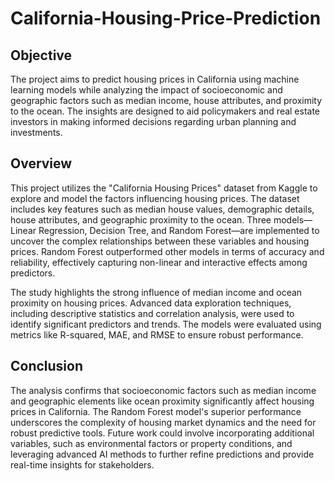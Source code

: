 # California-Housing-Price-Prediction

## Objective
The project aims to predict housing prices in California using machine learning models while analyzing the impact of socioeconomic and geographic factors such as median income, house attributes, and proximity to the ocean. The insights are designed to aid policymakers and real estate investors in making informed decisions regarding urban planning and investments.

## Overview
This project utilizes the "California Housing Prices" dataset from Kaggle to explore and model the factors influencing housing prices. The dataset includes key features such as median house values, demographic details, house attributes, and geographic proximity to the ocean. Three models—Linear Regression, Decision Tree, and Random Forest—are implemented to uncover the complex relationships between these variables and housing prices. Random Forest outperformed other models in terms of accuracy and reliability, effectively capturing non-linear and interactive effects among predictors.

The study highlights the strong influence of median income and ocean proximity on housing prices. Advanced data exploration techniques, including descriptive statistics and correlation analysis, were used to identify significant predictors and trends. The models were evaluated using metrics like R-squared, MAE, and RMSE to ensure robust performance.

## Conclusion
The analysis confirms that socioeconomic factors such as median income and geographic elements like ocean proximity significantly affect housing prices in California. The Random Forest model's superior performance underscores the complexity of housing market dynamics and the need for robust predictive tools. Future work could involve incorporating additional variables, such as environmental factors or property conditions, and leveraging advanced AI methods to further refine predictions and provide real-time insights for stakeholders.
